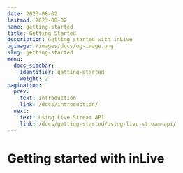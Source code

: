 ```yaml
---
date: 2023-08-02
lastmod: 2023-08-02
name: getting-started
title: Getting Started
description: Getting started with inLive
ogimage: /images/docs/og-image.png
slug: getting-started
menu:
  docs_sidebar:
    identifier: getting-started
    weight: 2
pagination:
  prev:
    text: Introduction
    link: /docs/introduction/
  next:
    text: Using Live Stream API
    link: /docs/getting-started/using-live-stream-api/
---
```


# Getting started with inLive